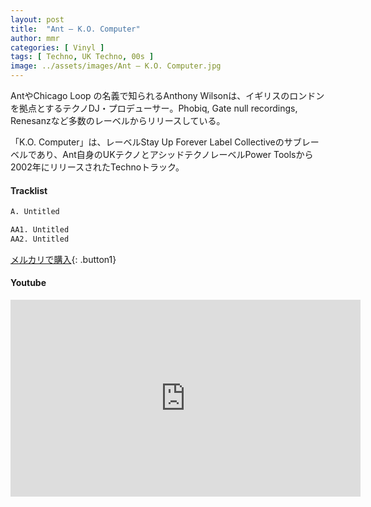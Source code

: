 ```yaml
---
layout: post
title:  "Ant – K.O. Computer"
author: mmr
categories: [ Vinyl ]
tags: [ Techno, UK Techno, 00s ]
image: ../assets/images/Ant – K.O. Computer.jpg
---
```


AntやChicago Loop の名義で知られるAnthony Wilsonは、イギリスのロンドンを拠点とするテクノDJ・プロデューサー。Phobiq, Gate null recordings, Renesanzなど多数のレーベルからリリースしている。

「K.O. Computer」は、レーベルStay Up Forever Label Collectiveのサブレーベルであり、Ant自身のUKテクノとアシッドテクノレーベルPower Toolsから2002年にリリースされたTechnoトラック。

#### Tracklist
```md
A. Untitled

AA1. Untitled
AA2. Untitled
```

[メルカリで購入](https://jp.mercari.com/item/m85680518591?afid=6142608987){: .button1}

#### Youtube
<iframe width="560" height="315" src="https://www.youtube.com/embed/pXWohUk6bAQ?si=3d_VGddQN8hrle4i" title="YouTube video player" frameborder="0" allow="accelerometer; autoplay; clipboard-write; encrypted-media; gyroscope; picture-in-picture; web-share" referrerpolicy="strict-origin-when-cross-origin" allowfullscreen></iframe>